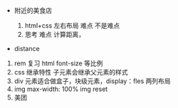 - 附近的美食店
    1. html+css 左右布局 难点 不是难点
    2. 思考 难点 计算距离，

- distance
1. rem 复习 html font-size 等比例
2. css 继承特性 子元素会继承父元素的样式
3. div 元素适合做盒子，块级元素，display：fles 两列布局
4. img max-width: 100% img reset
5. 美团